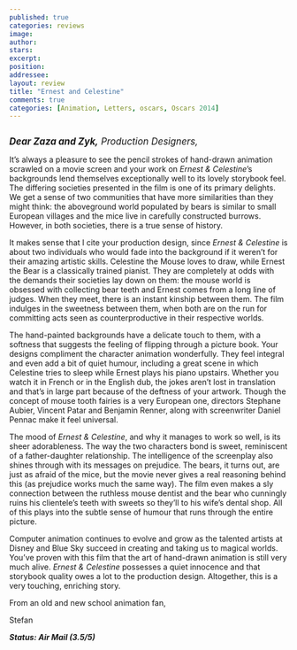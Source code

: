 ```yaml
---
published: true
categories: reviews
image:
author: 
stars: 
excerpt: 
position: 
addressee: 
layout: review
title: "Ernest and Celestine"
comments: true
categories: [Animation, Letters, oscars, Oscars 2014]
---
```

<div><p><span class="full-image-block ssNonEditable"><a href="/letters/2014/2/19/ernest-and-celestine.html"><img src="http://static.squarespace.com/static/5005f6bcc4aa41161b33e89e/5329cf1fe4b07c068ebf74de/5329cf1fe4b07c068ebf7968/1392843679283/ernest-and-celestine.jpg" alt="" /></a></span></p>
<p><em style="font-size:120%;"><strong>Dear Zaza and Zyk,</strong> Production Designers,</em></p>
<p>It&rsquo;s always a pleasure to see the pencil strokes of hand-drawn animation scrawled on a movie screen and your work on <em>Ernest &amp; Celestine</em>&rsquo;s backgrounds lend themselves exceptionally well to its lovely storybook feel. The differing societies presented in the film is one of its primary delights. We get a sense of two communities that have more similarities than they might think: the aboveground world populated by bears is similar to small European villages and the mice live in carefully constructed burrows. However, in both societies, there is a true sense of history.</p>
<p>It makes sense that I cite your production design, since <em>Ernest &amp; Celestine</em> is about two individuals who would fade into the background if it weren&rsquo;t for their amazing artistic skills. Celestine the Mouse loves to draw, while Ernest the Bear is a classically trained pianist. They are completely at odds with the demands their societies lay down on them: the mouse world is obsessed with collecting bear teeth and Ernest comes from a long line of judges. When they meet, there is an instant kinship between them. The film indulges in the sweetness between them, when both are on the run for committing acts seen as counterproductive in their respective worlds.</p>
<p>The hand-painted backgrounds have a delicate touch to them, with a softness that suggests the feeling of flipping through a picture book. Your designs compliment the character animation wonderfully. They feel integral and even add a bit of quiet humour, including a great scene in which Celestine tries to sleep while Ernest plays his piano upstairs. Whether you watch it in French or in the English dub, the jokes aren&rsquo;t lost in translation and that&rsquo;s in large part because of the deftness of your artwork. Though the concept of mouse tooth fairies is a very European one, directors Stephane Aubier, Vincent Patar and Benjamin Renner, along with screenwriter Daniel Pennac make it feel universal.</p>
<p>The mood of <em>Ernest &amp; Celestine</em>, and why it manages to work so well, is its sheer adorableness. The way the two characters bond is sweet, reminiscent of a father-daughter relationship. The intelligence of the screenplay also shines through with its messages on prejudice. The bears, it turns out, are just as afraid of the mice, but the movie never gives a real reasoning behind this (as prejudice works much the same way). The film even makes a sly connection between the ruthless mouse dentist and the bear who cunningly ruins his clientele&rsquo;s teeth with sweets so they&rsquo;ll to his wife&rsquo;s dental shop. All of this plays into the subtle sense of humour that runs through the entire picture.</p>
<p>Computer animation continues to evolve and grow as the talented artists at Disney and Blue Sky succeed in creating and taking us to magical worlds. You&rsquo;ve proven with this film that the art of hand-drawn animation is still very much alive. <em>Ernest &amp; Celestine</em> possesses a quiet innocence and that storybook quality owes a lot to the production design. Altogether, this is a very touching, enriching story.</p>
<p>From an old and new school animation fan,</p>
<p>Stefan</p>
<p><strong><em>Status: Air Mail (3.5/5)</em></strong></p></div>
